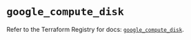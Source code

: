 # `google_compute_disk`

Refer to the Terraform Registry for docs: [`google_compute_disk`](https://registry.terraform.io/providers/hashicorp/google-beta/6.9.0/docs/resources/google_compute_disk).
